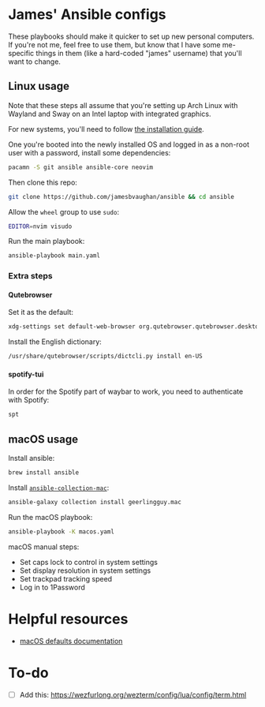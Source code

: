 # James' Ansible configs

These playbooks should make it quicker to set up new personal computers.
If you're not me, feel free to use them, but know that I have some me-specific
things in them (like a hard-coded "james" username) that you'll want to change.

## Linux usage

Note that these steps all assume that you're setting up Arch Linux with Wayland
and Sway on an Intel laptop with integrated graphics.

For new systems, you'll need to follow [the installation guide](https://wiki.archlinux.org/title/Installation_guide).

One you're booted into the newly installed OS and logged in as a non-root user
with a password, install some dependencies:

```bash
pacamn -S git ansible ansible-core neovim
```

Then clone this repo:

```bash
git clone https://github.com/jamesbvaughan/ansible && cd ansible
```

Allow the `wheel` group to use `sudo`:

```bash
EDITOR=nvim visudo
```

Run the main playbook:

```bash
ansible-playbook main.yaml
```

### Extra steps

#### Qutebrowser

Set it as the default:

```bash
xdg-settings set default-web-browser org.qutebrowser.qutebrowser.desktop
```

Install the English dictionary:

```bash
/usr/share/qutebrowser/scripts/dictcli.py install en-US
```

#### spotify-tui

In order for the Spotify part of waybar to work, you need to authenticate with
Spotify:

```bash
spt
```

## macOS usage

Install ansible:

```bash
brew install ansible
```

Install [`ansible-collection-mac`](https://github.com/geerlingguy/ansible-collection-mac):

```bash
ansible-galaxy collection install geerlingguy.mac
```

Run the macOS playbook:

```bash
ansible-playbook -K macos.yaml
```

macOS manual steps:

- Set caps lock to control in system settings
- Set display resolution in system settings
- Set trackpad tracking speed
- Log in to 1Password

# Helpful resources

- [macOS defaults documentation](https://macos-defaults.com)

# To-do

- [ ] Add this: https://wezfurlong.org/wezterm/config/lua/config/term.html
